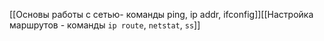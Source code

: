 [[Основы работы с сетью- команды ping, ip addr, ifconfig]][[Настройка маршрутов - команды `ip route`, `netstat`, `ss`]]